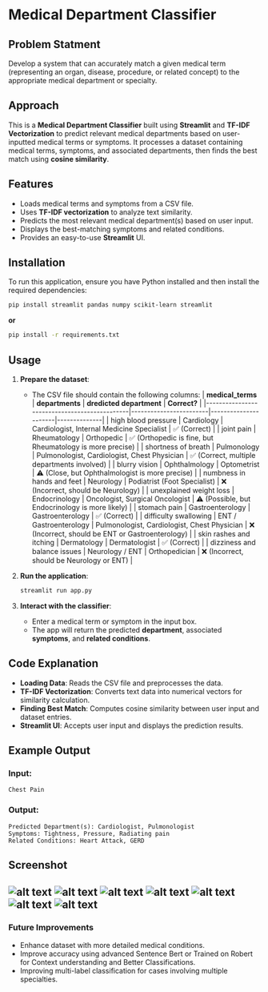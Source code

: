 # Medical Department Classifier

## Problem Statment 
Develop a system that can accurately match a given medical term (representing an organ, disease, procedure, or related concept) to the appropriate medical department or specialty.

## Approach
This is a **Medical Department Classifier** built using **Streamlit** and **TF-IDF Vectorization** to predict relevant medical departments based on user-inputted medical terms or symptoms. It processes a dataset containing medical terms, symptoms, and associated departments, then finds the best match using **cosine similarity**.

## Features
- Loads medical terms and symptoms from a CSV file.
- Uses **TF-IDF vectorization** to analyze text similarity.
- Predicts the most relevant medical department(s) based on user input.
- Displays the best-matching symptoms and related conditions.
- Provides an easy-to-use **Streamlit** UI.

## Installation
To run this application, ensure you have Python installed and then install the required dependencies:

```bash
pip install streamlit pandas numpy scikit-learn streamlit
```
**or**
```bash
pip install -r requirements.txt
```

## Usage
1. **Prepare the dataset**:
   - The CSV file should contain the following columns:
        | **medical_terms** | **departments** | **dredicted department** | **Correct?** |
        |----------------------------------------------|------------------------|----------------------|--------------|
        | high blood pressure                         | Cardiology             | Cardiologist, Internal Medicine Specialist | ✅ (Correct) |
        | joint pain                                  | Rheumatology           | Orthopedic           | ✅ (Orthopedic is fine, but Rheumatology is more precise) |
        | shortness of breath                         | Pulmonology            | Pulmonologist, Cardiologist, Chest Physician | ✅ (Correct, multiple departments involved) |
        | blurry vision                               | Ophthalmology          | Optometrist           | ⚠️ (Close, but Ophthalmologist is more precise) |
        | numbness in hands and feet                  | Neurology              | Podiatrist (Foot Specialist) | ❌ (Incorrect, should be Neurology) |
        | unexplained weight loss                     | Endocrinology          | Oncologist, Surgical Oncologist | ⚠️ (Possible, but Endocrinology is more likely) |
        | stomach pain                      | Gastroenterology       | Gastroenterology | ✅ (Correct) |
        | difficulty swallowing                        | ENT / Gastroenterology | Pulmonologist, Cardiologist, Chest Physician | ❌ (Incorrect, should be ENT or Gastroenterology) |
        | skin rashes and itching                     | Dermatology            | Dermatologist         | ✅ (Correct) |
        | dizziness and balance issues                | Neurology / ENT        | Orthopedician         | ❌ (Incorrect, should be Neurology or ENT) |

    
2. **Run the application**:
   ```bash
   streamlit run app.py
   ```
   
3. **Interact with the classifier**:
   - Enter a medical term or symptom in the input box.
   - The app will return the predicted **department**, associated **symptoms**, and **related conditions**.

## Code Explanation
- **Loading Data**: Reads the CSV file and preprocesses the data.
- **TF-IDF Vectorization**: Converts text data into numerical vectors for similarity calculation.
- **Finding Best Match**: Computes cosine similarity between user input and dataset entries.
- **Streamlit UI**: Accepts user input and displays the prediction results.

## Example Output
### Input:
```
Chest Pain
```

### Output:
```
Predicted Department(s): Cardiologist, Pulmonologist
Symptoms: Tightness, Pressure, Radiating pain
Related Conditions: Heart Attack, GERD
```

## Screenshot
![alt text](screenshots/image.png)
![alt text](screenshots/image-1.png)
![alt text](screenshots/image-2.png)
![alt text](screenshots/image-3.png)
![alt text](screenshots/image-4.png)
![alt text](screenshots/image-5.png)
![alt text](screenshots/image-6.png)
---

### Future Improvements
- Enhance dataset with more detailed medical conditions.
- Improve accuracy using advanced Sentence Bert or Trained on Robert for Context understanding and Better Classifications.
- Improving multi-label classification for cases involving multiple specialties.